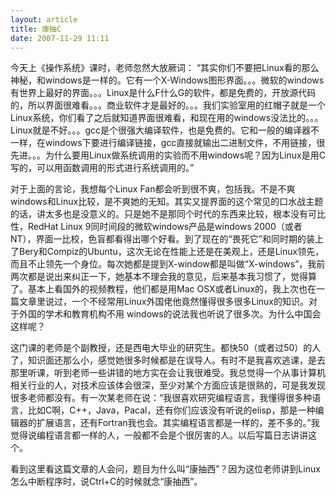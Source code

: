 ```yaml
--- 
layout: article
title: 康抽C
date: 2007-11-29 11:11
---
```

今天上《操作系统》课时，老师忽然大放厥词：<!--more-->
“其实你们不要把Linux看的那么神秘，和windows是一样的。它有一个X-Windows图形界面。。。微软的windows有世界上最好的界面。。。Linux是什么F什么G的软件，都是免费的，开放源代码的，所以界面很难看。。。商业软件才是最好的。。。我们实验室用的红帽子就是一个Linux系统，你们看了之后就知道界面很难看，和现在用的windows没法比的。。。Linux就是不好。。。gcc是个很强大编译软件，也是免费的。它和一般的编译器不一样，在windows下要进行编译链接，gcc直接就输出二进制文件，不用链接，很先进。。。为什么要用Linux做系统调用的实验而不用windows呢？因为Linux是用C写的，可以用函数调用的形式进行系统调用的。”

对于上面的言论，我想每个Linux Fan都会听到很不爽，包括我。不是不爽windows和Linux比较，是不爽她的无知。其实又提界面的这个常见的口水战主题的话，讲太多也是没意义的。只是她不是那同个时代的东西来比较，根本没有可比性，RedHat Linux 9同时间段的微软windows产品是windows 2000（或者NT），界面一比校，色盲都看得出哪个好看。到了现在的“畏死它”和同时期的装上了Bery和Compiz的Ubuntu，这次无论在性能上还是在美观上，还是Linux领先，而且不止领先一个身位。每次她都是提到X-window都是叫做“X-windows”，我前两次都是说出来纠正一下，她基本不理会我的意见，后来基本我习惯了，觉得算了。基本上看国外的视频教程，他们都是用Mac OSX或者Linux的，我上次也在一篇文章里说过，一个不经常用Linux外国佬他竟然懂得很多很多Linux的知识。对于外国的学术和教育机构不用 windows的说法我也听说了很多次。为什么中国会这样呢？

这门课的老师是个副教授，还是西电大毕业的研究生。都快50（或者过50）的人了，知识面还那么小，感觉她很多时候都是在误导人。有时不是我喜欢逃课，是去那里听课，听到老师一些讲错的地方实在会让我很难受。我总觉得一个从事计算机相关行业的人，对技术应该体会很深，至少对某个方面应该是很熟的，可是我发现很多老师都没有。有一次某老师在说：“我很喜欢研究编程语言，我懂得很多种语言，比如C啊，C++，Java，Pacal，还有你们应该没有听说的elisp，那是一种编辑器的扩展语言，还有Fortran我也会。其实编程语言都是一样的，差不多的。”我觉得说编程语言都一样的人，一般都不会是个很厉害的人。以后写篇日志讲讲这个。

看到这里看这篇文章的人会问，题目为什么叫“康抽西”？因为这位老师讲到Linux怎么中断程序时，说Ctrl+C的时候就念“康抽西”。
